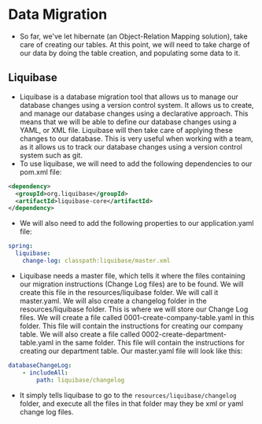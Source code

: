 # Data Migration
- So far, we've let hibernate (an Object-Relation Mapping solution), take care of creating our tables. At this point, we will need to take charge of our data by doing the table creation, and populating some data to it.

## Liquibase
- Liquibase is a database migration tool that allows us to manage our database changes using a version control system. It allows us to create, and manage our database changes using a declarative approach. This means that we will be able to define our database changes using a YAML, or XML file. Liquibase will then take care of applying these changes to our database. This is very useful when working with a team, as it allows us to track our database changes using a version control system such as git.
- To use liquibase, we will need to add the following dependencies to our pom.xml file:
```xml
<dependency>
  <groupId>org.liquibase</groupId>
  <artifactId>liquibase-core</artifactId>
</dependency>
```
- We will also need to add the following properties to our application.yaml file:
```yaml
spring:
  liquibase:
    change-log: classpath:liquibase/master.xml
```
- Liquibase needs a master file, which tells it where the files containing our migration instructions (Change Log files) are to be found. We will create this file in the resources/liquibase folder. We will call it master.yaml. We will also create a changelog folder in the resources/liquibase folder. This is where we will store our Change Log files. We will create a file called 0001-create-company-table.yaml in this folder. This file will contain the instructions for creating our company table. We will also create a file called 0002-create-department-table.yaml in the same folder. This file will contain the instructions for creating our department table. Our master.yaml file will look like this:
```yaml 
databaseChangeLog:
    - includeAll:
        path: liquibase/changelog
```
- It simply tells liquibase to go to the `resources/liquibase/changelog` folder, and execute all the files in that folder may they be xml or yaml change log files.